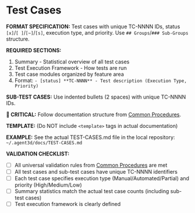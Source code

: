 # Test Cases

**FORMAT SPECIFICATION:** Test cases with unique TC-NNNN IDs, status `[x]`/`[ ]`/`[~]`/`[s]`, execution type, and priority. Use `## Groups`/`### Sub-Groups` structure.

**REQUIRED SECTIONS:**

1. Summary - Statistical overview of all test cases
2. Test Execution Framework - How tests are run
3. Test case modules organized by feature area
4. Format: `- [status] **TC-NNNN** - Test description (Execution Type, Priority)`

**SUB-TEST CASES:** Use indented bullets (2 spaces) with unique TC-NNNN IDs.

**🔗 CRITICAL:** Follow documentation structure from [Common Procedures](../docs/COMMON-PROCEDURES.md#structure-requirements).

**TEMPLATE:** (Do NOT include `<template>` tags in actual documentation)
<template>

# Test Cases

## 📊 Summary

- **Total Test Cases:** {{total_count}}
- **Completed:** {{completed_count}} ✅
- **Pending:** {{pending_count}} ⏸️
- **In Progress:** {{in_progress_count}} 🔄
- **Skipped:** {{skipped_count}} ⏭️
- **Automated:** {{automated_count}} ({{automated_percentage}}%)
- **Partial:** {{partial_count}} ({{partial_percentage}}%)
- **Manual:** {{manual_count}} ({{manual_percentage}}%)

## 🔧 Test Execution Framework

- **Manual Testing:** {{manual_testing_description}}
- **Automated Testing:** {{automated_testing_description}}
- **Integration Testing:** {{integration_testing_description}}

## {{module_name}} (e.g., Authentication & Security Tests)

### {{sub_module_name}} (e.g., Login & Authentication)

- {{status}} **{{test_id}}** - {{test_description}} ({{execution_type}}, {{priority}})
- {{status}} **{{test_id}}** - {{test_description}} ({{execution_type}}, {{priority}})
  - {{status}} **{{sub_test_id}}** - {{sub_test_description}} ({{execution_type}}, {{priority}})
  - {{status}} **{{sub_test_id}}** - {{sub_test_description}} ({{execution_type}}, {{priority}})

### {{sub_module_name}} (e.g., Authorization & Permissions)

- {{status}} **{{test_id}}** - {{test_description}} ({{execution_type}}, {{priority}})
- {{status}} **{{test_id}}** - {{test_description}} ({{execution_type}}, {{priority}})

## {{module_name}} (e.g., User Interface Tests)

### {{sub_module_name}} (e.g., Form Validation)

- {{status}} **{{test_id}}** - {{test_description}} ({{execution_type}}, {{priority}})
- {{status}} **{{test_id}}** - {{test_description}} ({{execution_type}}, {{priority}})
  - {{status}} **{{sub_test_id}}** - {{sub_test_description}} ({{execution_type}}, {{priority}})
</template>

**EXAMPLE:** See the actual TEST-CASES.md file in the local repository: `~/.agent3d/docs/TEST-CASES.md`

**VALIDATION CHECKLIST:**

- [ ] All universal validation rules from [Common Procedures](../docs/COMMON-PROCEDURES.md#common-validation-checklist) are met
- [ ] All test cases and sub-test cases have unique TC-NNNN identifiers
- [ ] Each test case specifies execution type (Manual/Automated/Partial) and priority (High/Medium/Low)
- [ ] Summary statistics match the actual test case counts (including sub-test cases)
- [ ] Test execution framework is clearly defined
